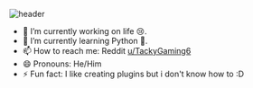 ![header](https://capsule-render.vercel.app/api?type=waving&color=gradient&height=150&text=Hey%20Yo%20!&animation=fadeIn&fontColor=69ff00&fontSize=50&fontAlign=40&desc=Lookin'%20for%20someone%20to%20fill%20my%20life%20with%20colors)

- 🔭 I’m currently working on life 😢.
- 🌱 I’m currently learning Python 🐍.
- 📫 How to reach me: Reddit [u/TackyGaming6](https://reddit.com/user/TackyGaming6)
- 😄 Pronouns: He/Him
- ⚡ Fun fact: I like creating plugins but i don't know how to :D

